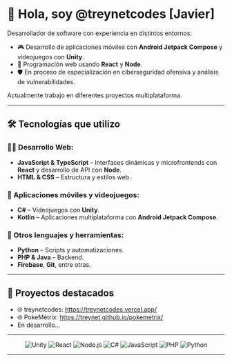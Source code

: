 # 👋 Hola, soy @treynetcodes [Javier]

Desarrollador de software con experiencia en distintos entornos:

- 🎮 Desarrollo de aplicaciones móviles con **Android Jetpack Compose** y videojuegos con **Unity**.  
- 🧩 Programación web usando **React** y **Node**.  
- 🛡️ En proceso de especialización en ciberseguridad ofensiva y análisis de vulnerabilidades.

Actualmente trabajo en diferentes proyectos multiplataforma.

---

## 🛠️ Tecnologías que utilizo

### 👨‍💻 Desarrollo Web:
- **JavaScript & TypeScript** – Interfaces dinámicas y microfrontends con **React** y desarrollo de API con **Node**.
- **HTML & CSS** – Estructura y estilos web.

### 📱 Aplicaciones móviles y videojuegos:
- **C#** – Videojuegos con **Unity**.
- **Kotlin** – Aplicaciones multiplataforma con **Android Jetpack Compose**.

### 🔄 Otros lenguajes y herramientas:
- **Python** – Scripts y automatizaciones.
- **PHP & Java** – Backend.
- **Firebase**, **Git**, entre otras.

---

## 📂 Proyectos destacados
 - 🌐 treynetcodes: https://treynetcodes.vercel.app/
 - 🌐 PokeMétrix: https://treynet.github.io/pokemetrix/
 - En desarrollo...

---

<div align="center">
  <img src="https://img.shields.io/badge/Unity-100000?style=for-the-badge&logo=unity&logoColor=white" alt="Unity"/>
  <img src="https://img.shields.io/badge/React-20232A?style=for-the-badge&logo=react&logoColor=61DAFB" alt="React"/>
  <img src="https://img.shields.io/badge/Node.js-339933?style=for-the-badge&logo=nodedotjs&logoColor=white" alt="Node.js"/>
  <img src="https://img.shields.io/badge/C%23-239120?style=for-the-badge&logo=c-sharp&logoColor=white" alt="C#"/>
  <img src="https://img.shields.io/badge/JavaScript-F7DF1E?style=for-the-badge&logo=javascript&logoColor=black" alt="JavaScript"/>
  <img src="https://img.shields.io/badge/PHP-777BB4?style=for-the-badge&logo=php&logoColor=white" alt="PHP"/>
  <img src="https://img.shields.io/badge/Python-3776AB?style=for-the-badge&logo=python&logoColor=white" alt="Python"/>
</div>

---
